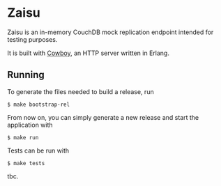 # Zaisu

Zaisu is an in-memory CouchDB mock replication endpoint intended for testing
purposes.

It is built with [Cowboy](https://github.com/ninenines/cowboy), an HTTP server
written in Erlang.

## Running

To generate the files needed to build a release, run

    $ make bootstrap-rel

From now on, you can simply generate a new release and start the
application with

    $ make run

Tests can be run with

    $ make tests


tbc.
